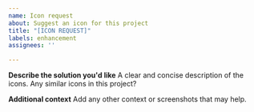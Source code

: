 ```yaml
---
name: Icon request
about: Suggest an icon for this project
title: "[ICON REQUEST]"
labels: enhancement
assignees: ''

---
```


**Describe the solution you'd like**
A clear and concise description of the icons.
Any similar icons in this project?

**Additional context**
Add any other context or screenshots that may help.
